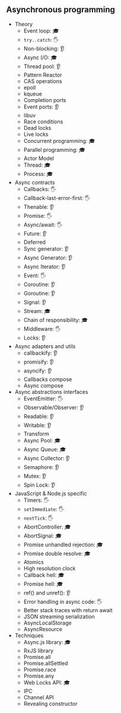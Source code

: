 ## Asynchronous programming

- Theory
  - Event loop: 🎓
  - `try..catch`: 🖐️
  - Non-blocking: 👂
  - Async I/O: 🎓
  - Thread pool: 👂
  - Pattern Reactor
  - CAS operations
  - epoll
  - kqueue
  - Completion ports
  - Event ports: 👂
  - libuv
  - Race conditions
  - Dead locks
  - Live locks
  - Concurrent programming: 🎓
  - Parallel programming: 🎓
  - Actor Model
  - Thread: 🎓
  - Process: 🎓
- Async contracts
  - Callbacks: 🖐️
  - Callback-last-error-first: 🖐️
  - Thenable: 👂
  - Promise: 🖐️
  - Async/await: 🖐️
  - Future: 👂
  - Deferred
  - Sync generator: 👂
  - Async Generator: 👂
  - Async Iterator: 👂
  - Event: 🖐️
  - Coroutine: 👂
  - Goroutine: 👂
  - Signal: 👂
  - Stream: 🎓
  - Chain of responsibility: 🎓
  - Middleware: 🖐️
  - Locks: 👂
- Async adapters and utils
  - callbackify: 👂
  - promisify: 👂
  - asyncify: 👂
  - Callbacks compose
  - Async compose
- Async abstractions interfaces
  - EventEmitter: 🖐️
  - Observable/Observer: 👂
  - Readable: 👂
  - Writable: 👂
  - Transform
  - Async Pool: 🎓
  - Async Queue: 🎓
  - Async Collector: 👂
  - Semaphore: 👂
  - Mutex: 👂
  - Spin Lock: 👂
- JavaScript & Node.js specific
  - Timers: 🖐️
  - `setImmediate`: 🖐️
  - `nextTick`: 🖐️
  - AbortController: 🎓
  - AbortSignal: 🎓
  - Promise unhandled rejection: 🎓
  - Promise double resolve: 🎓
  - Atomics
  - High resolution clock
  - Callback hell: 🎓
  - Promise hell: 🎓
  - ref() and unref(): 👂
  - Error handling in async code: 🖐️
  - Better stack traces with return await
  - JSON streaming serialization
  - AsyncLocalStorage
  - AsyncResource
- Techniques
  - Async.js library: 🎓
  - RxJS library
  - Promise.all
  - Promise.allSettled
  - Promise.race
  - Promise.any
  - Web Locks API: 🎓
  - IPC
  - Channel API
  - Revealing constructor
